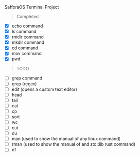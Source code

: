 SafforaOS Terminal Project

> Completed
- [x] echo command
- [x] ls command
- [x] rmdir command
- [x] mkdir command
- [x] cd command
- [x] mov command
- [x] pwd

> TODO
- [ ] grep command
- [ ] grep (regex)
- [ ] edit (opens a custom text editor)
- [ ] head
- [ ] tail
- [ ] cat
- [ ] cp
- [ ] sort
- [ ] wc
- [ ] cut
- [ ] du
- [ ] man (used to show the manual of any linux command)
- [ ] rman (used to show the manual of and std::lib rust command)
- [ ] df
